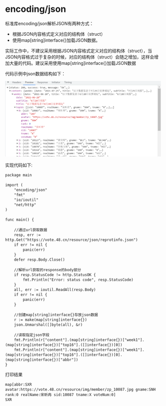 # encoding/json

标准库encoding/json解析JSON有两种方式：

* 根据JSON内容格式定义对应的结构体（struct）
* 使用map[string]interface{}加载JSON数据。

实际工作中，不建议采用根据JSON内容格式定义对应的结构体（struct），当JSON内容格式过于复杂的时候，对应的结构体（struct）会随之增加，这样会增加大量的代码。建议采用使用map[string]interface{}加载JSON数据

代码示例中json数据结构如下：

![json](pic/json_web.png)

实现代码如下:

    package main

    import (
        "encoding/json"
        "fmt"
        "io/ioutil"
        "net/http"
    )

    func main() {

        //通过url获取数据
        resp, err := http.Get("https://vote.48.cn/resource/json/reprotinfo.json")
        if err != nil {
            panic(err)
        }
        defer resp.Body.Close()

        //解析url获取的response的body部分
        if resp.StatusCode != http.StatusOK {
            fmt.Println("Error: status code", resp.StatusCode)
        }
        all, err := ioutil.ReadAll(resp.Body)
        if err != nil {
            panic(err)
        }

        //创建map[string]interface{}存放json数据
        r := make(map[string]interface{})
        json.Unmarshal([]byte(all), &r)

        //读取指定json字段
        fmt.Println(r["content"].(map[string]interface{})["week1"].(map[string]interface{})["top16"].([]interface{})[0])
        fmt.Println(r["content"].(map[string]interface{})["week1"].(map[string]interface{})["top16"].([]interface{})[0].(map[string]interface{})["abbr"])
    }

打印结果

    map[abbr:SXR avatar:https://vote.48.cn/resource/img/member/zp_10087.jpg gname:SNH rank:0 realName:宋昕冉 sid:10087 tname:X voteNum:0]
    SXR
